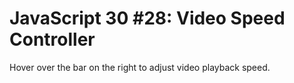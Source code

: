 # JavaScript 30 #28: Video Speed Controller

Hover over the bar on the right to adjust video playback speed.